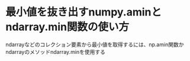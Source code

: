 # 最小値を抜き出すnumpy.aminとndarray.min関数の使い方

ndarrayなどのコレクション要素から最小値を取得するには、np.amin関数かndarrayのメソッドndarray.minを使用する

